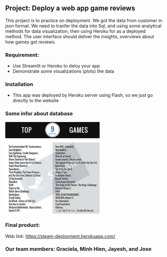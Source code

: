 ## Project: Deploy a web app game reviews

This project is to practice on deployment. We got the data from customer in json format. We need to tranfer the data into Sql, and using some analytical methods for data visualization, then using Heroku for as a deployed method. The user interface should deliver the insights, overviews about how games got reviews. 

### Requirement:
  + Use Streamlit or Heroku to deloy your app
  + Demonstrate some visualizations (plots) the data
### Installation
  + This app was deployed by Heroku server using Flash, so we just go directly to the website



### Some infor about database

<img src="/assets/list_top.png" width="300"/>

### Final product:
Web link: https://steam-deployment.herokuapp.com/


### Our team members: Graciela, Minh Hien, Jayesh, and Jose
